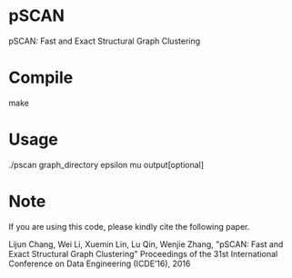 # pSCAN
pSCAN: Fast and Exact Structural Graph Clustering

# Compile
make

# Usage
./pscan graph_directory epsilon mu output[optional]

# Note
If you are using this code, please kindly cite the following paper.

Lijun Chang, Wei Li, Xuemin Lin, Lu Qin, Wenjie Zhang,
"pSCAN: Fast and Exact Structural Graph Clustering"
Proceedings of the 31st International Conference on Data Engineering (ICDE’16), 2016
